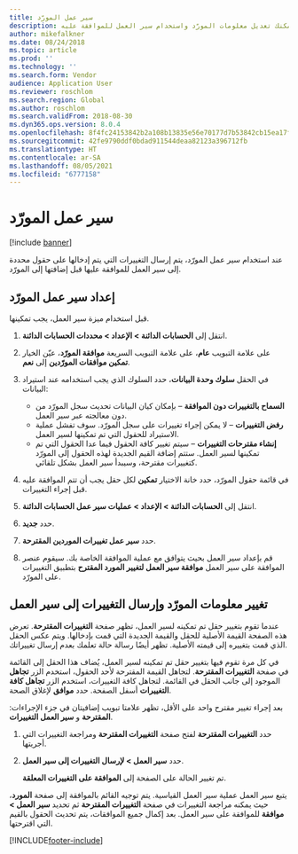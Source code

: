 ```yaml
---
title: سير عمل المورّد
description: يمكنك تعديل معلومات المورّد واستخدام سير العمل للموافقة عليه.
author: mikefalkner
ms.date: 08/24/2018
ms.topic: article
ms.prod: ''
ms.technology: ''
ms.search.form: Vendor
audience: Application User
ms.reviewer: roschlom
ms.search.region: Global
ms.author: roschlom
ms.search.validFrom: 2018-08-30
ms.dyn365.ops.version: 8.0.4
ms.openlocfilehash: 8f4fc24153842b2a108b13835e56e70177d7b53842cb15ea17f172da21ddc10d
ms.sourcegitcommit: 42fe9790ddf0bdad911544deaa82123a396712fb
ms.translationtype: HT
ms.contentlocale: ar-SA
ms.lasthandoff: 08/05/2021
ms.locfileid: "6777158"
---
```

# <a name="vendor-workflow"></a>سير عمل المورّد

[!include [banner](../includes/banner.md)]

عند استخدام سير عمل المورّد، يتم إرسال التغييرات التي يتم إدخالها على حقول محددة إلى سير العمل للموافقة عليها قبل إضافتها إلى المورّد.

## <a name="set-up-the-vendor-workflow"></a>إعداد سير عمل المورّد

قبل استخدام ميزة سير العمل، يجب تمكينها.

1. انتقل إلى **الحسابات الدائنة \> الإعداد \> محددات الحسابات الدائنة**.
2. على علامة التبويب **عام**، على علامة التبويب السريعة **موافقة المورّد‬**، عيّن الخيار **تمكين موافقات المورّدين‬** إلى **نعم**.
3. في الحقل **سلوك وحدة البيانات**، حدد السلوك الذي يجب استخدامه عند استيراد البيانات:

    - **السماح بالتغييرات دون الموافقة‬** – بإمكان كيان البيانات تحديث سجل المورّد من دون معالجته عبر سير العمل.
    - **رفض التغييرات** – لا يمكن إجراء تغييرات على سجل المورّد. سوف تفشل عملية الاستيراد للحقول التي تم تمكينها لسير العمل.
    - **إنشاء مقترحات التغييرات‬** – سيتم تغيير كافة الحقول فيما عدا الحقول التي تم تمكينها لسير العمل. ستتم إضافة القيم الجديدة لهذه الحقول إلى المورّد كتغييرات مقترحة، وسيبدأ سير العمل بشكل تلقائي.

4. في قائمة حقول المورّد، حدد خانة الاختيار **تمكين** لكل حقل يجب أن تتم الموافقة عليه قبل إجراء التغييرات.
5. انتقل إلى **الحسابات الدائنة \> الإعداد \> عمليات سير عمل الحسابات الدائنة‬**.
6. حدد **جديد**.
7. حدد **سير عمل تغييرات الموردين المقترحة‬**. 
8. قم بإعداد سير العمل بحيث يتوافق مع عملية الموافقة الخاصة بك. سيقوم عنصر الموافقة على سير العمل **موافقة سير العمل لتغيير المورد المقترح‬** بتطبيق التغييرات على المورّد.

## <a name="change-vendor-information-and-submit-the-changes-to-the-workflow"></a>تغيير معلومات المورّد وإرسال التغييرات إلى سير العمل

عندما تقوم بتغيير حقل تم تمكينه لسير العمل، تظهر صفحة **التغييرات المقترحة‬**. تعرض هذه الصفحة القيمة الأصلية للحقل والقيمة الجديدة التي قمت بإدخالها. ويتم عكس الحقل الذي قمت بتغييره إلى قيمته الأصلية. تظهر أيضًا رسالة حالة تعلمك بعدم إرسال تغييراتك. 

في كل مرة تقوم فيها بتغيير حقل تم تمكينه لسير العمل، يُضاف هذا الحقل إلى القائمة في صفحة **التغييرات المقترحة‬**. لتجاهل القيمة المقترحة لأحد الحقول، استخدم الزر **تجاهل** الموجود إلى جانب الحقل في القائمة. لتجاهل كافة التغييرات، استخدم الزر **تجاهل كافة التغييرات** أسفل الصفحة. حدد **موافق** لإغلاق الصحة.

بعد إجراء تغيير مقترح واحد على الأقل، تظهر علامتا تبويب إضافيتان في جزء الإجراءات: **التغييرات‏‎ المقترحة** و **سير العمل**.

1. حدد **التغييرات المقترحة** لفتح صفحة **التغييرات المقترحة** ومراجعة التغييرات التي أجريتها.
2. حدد **سير العمل \> لإرسال التغييرات إلى سير العمل**.

    تم تغيير الحالة على الصفحة إلى **الموافقة على التغييرات المعلقة**.

يتبع سير العمل عملية سير العمل القياسية. يتم توجيه القائم بالموافقة إلى صفحة **المورد**، حيث يمكنه مراجعة التغييرات في صفحة **التغييرات المقترحة** ثم تحديد **سير العمل \> موافقة** للموافقة على سير العمل. بعد إكمال جميع الموافقات، يتم تحديث الحقول بالقيم التي اقترحتها.


[!INCLUDE[footer-include](../../includes/footer-banner.md)]